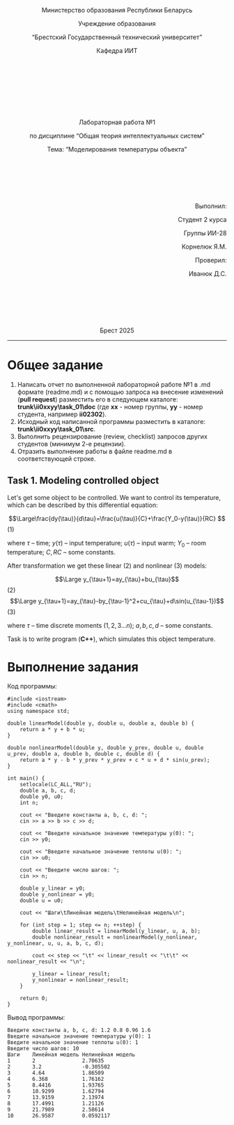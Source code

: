 <p align="center"> Министерство образования Республики Беларусь</p>
<p align="center">Учреждение образования</p>
<p align="center">“Брестский Государственный технический университет”</p>
<p align="center">Кафедра ИИТ</p>
<br><br><br><br><br><br><br>
<p align="center">Лабораторная работа №1</p>
<p align="center">по дисциплине “Общая теория интеллектуальных систем”</p>
<p align="center">Тема: “Моделирования температуры объекта”</p>
<br><br><br><br><br>
<p align="right">Выполнил:</p>
<p align="right">Студент 2 курса</p>
<p align="right">Группы ИИ-28</p>
<p align="right">Корнелюк Я.М.</p>
<p align="right">Проверил:</p>
<p align="right">Иванюк Д.С.</p>
<br><br><br><br><br>
<p align="center">Брест 2025</p>


<hr>


# Общее задание #
1. Написать отчет по выполненной лабораторной работе №1 в .md формате (readme.md) и с помощью запроса на внесение изменений (**pull request**) разместить его в следующем каталоге: **trunk\ii0xxyy\task_01\doc** (где **xx** - номер группы, **yy** - номер студента, например **ii02302**).
2. Исходный код написанной программы разместить в каталоге: **trunk\ii0xxyy\task_01\src**.
3. Выполнить рецензирование (review, checklist) запросов других студентов (минимум 2-е рецензии).
4. Отразить выполнение работы в файле readme.md в соответствующей строке.

## Task 1. Modeling controlled object ##
Let's get some object to be controlled. We want to control its temperature, which can be described by this differential equation:

$$\Large\frac{dy(\tau)}{d\tau}=\frac{u(\tau)}{C}+\frac{Y_0-y(\tau)}{RC} $$ (1)

where $\tau$ – time; $y(\tau)$ – input temperature; $u(\tau)$ – input warm; $Y_0$ – room temperature; $C,RC$ – some constants.

After transformation we get these linear (2) and nonlinear (3) models:

$$\Large y_{\tau+1}=ay_{\tau}+bu_{\tau}$$ (2)
$$\Large y_{\tau+1}=ay_{\tau}-by_{\tau-1}^2+cu_{\tau}+d\sin(u_{\tau-1})$$ (3)

where $\tau$ – time discrete moments ($1,2,3{\dots}n$); $a,b,c,d$ – some constants.

Task is to write program (**С++**), which simulates this object temperature.

# Выполнение задания #
Код программы:
```
#include <iostream>
#include <cmath>
using namespace std;

double linearModel(double y, double u, double a, double b) {
	return a * y + b * u;
}

double nonlinearModel(double y, double y_prev, double u, double u_prev, double a, double b, double c, double d) {
	return a * y - b * y_prev * y_prev + c * u + d * sin(u_prev);
}

int main() {
	setlocale(LC_ALL,"RU");
	double a, b, c, d;
	double y0, u0;
	int n;

	cout << "Введите константы a, b, c, d: ";
	cin >> a >> b >> c >> d;

	cout << "Введите начальное значение температуры y(0): ";
	cin >> y0;

	cout << "Введите начальное значение теплоты u(0): ";
	cin >> u0;

	cout << "Введите число шагов: ";
	cin >> n;

	double y_linear = y0;
	double y_nonlinear = y0;
	double u = u0;

	cout << "Шаги\tЛинейная модель\tНелинейная модель\n";

	for (int step = 1; step <= n; ++step) {
		double linear_result = linearModel(y_linear, u, a, b);
		double nonlinear_result = nonlinearModel(y_nonlinear, y_nonlinear, u, u, a, b, c, d);

		cout << step << "\t" << linear_result << "\t\t" << nonlinear_result << "\n";

		y_linear = linear_result;
		y_nonlinear = nonlinear_result;
	}

	return 0;
}

```
Вывод программы:
```
Введите константы a, b, c, d: 1.2 0.8 0.96 1.6
Введите начальное значение температуры y(0): 1
Введите начальное значение теплоты u(0): 1
Введите число шагов: 10
Шаги    Линейная модель Нелинейная модель
1       2               2.70635
2       3.2             -0.305502
3       4.64            1.86509
4       6.368           1.76162
5       8.4416          1.93765
6       10.9299         1.62794
7       13.9159         2.13974
8       17.4991         1.21126
9       21.7989         2.58614
10      26.9587         0.0592117
```